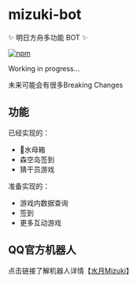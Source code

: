 # mizuki-bot

✨ 明日方舟多功能 BOT ✨

[![npm](https://img.shields.io/npm/v/koishi-plugin-mizuki-bot?style=flat-square)](https://www.npmjs.com/package/koishi-plugin-mizuki-bot)

Working in progress...

未来可能会有很多Breaking Changes

## 功能

已经实现的：

+ 🪼水母箱
+ 森空岛签到
+ 猜干员游戏

准备实现的：

+ 游戏内数据查询
+ 签到
+ 更多互动游戏

## QQ官方机器人

点击链接了解机器人详情【[水月Mizuki](https://bot.q.qq.com/s/4rlx30zdu?id=102091844)】

